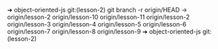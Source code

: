 ➜ object-oriented-js git:(lesson-2) git branch -r
origin/HEAD -> origin/lesson-2
origin/lesson-10
origin/lesson-11
origin/lesson-2
origin/lesson-3
origin/lesson-4
origin/lesson-5
origin/lesson-6
origin/lesson-7
origin/lesson-8
origin/lesson-9
➜ object-oriented-js git:(lesson-2)
